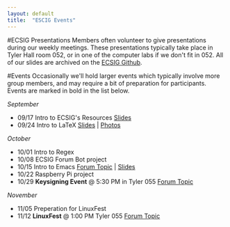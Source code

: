 ```yaml
---
layout: default
title:  "ESCIG Events"
---
```


#ECSIG Presentations
Members often volunteer to give presentations during our weekly
meetings.  These presentations typically take place in Tyler Hall room
052, or in one of the computer labs if we don't fit in 052.  All of
our slides are archived on the [ECSIG Github][github].

#Events
Occasionally we'll hold larger events which typically involve more
group members, and may require a bit of preparation for
participants. Events are marked in bold in the list below.

*September*

- 09/17 Intro to ECSIG's Resources  [Slides][ecsig-resources-slides]
- 09/24 Intro to LaTeX  [Slides][latex-slides] | [Photos][latex-photos]

*October*

- 10/01 Intro to Regex
- 10/08 ECSIG Forum Bot project
- 10/15 Intro to Emacs [Forum Topic][emacs-topic] | [Slides][emacs-slides]
- 10/22 Raspberry Pi project
- 10/29 **Keysigning Event** @ 5:30 PM in Tyler 055
  [Forum Topic][keysigning-forums]

*November*

- 11/05 Preperation for LinuxFest 
- 11/12 **LinuxFest** @ 1:00 PM Tyler 055 [Forum Topic][linuxfest-forums]

<!-- List latest links at the top-->

[linuxfest-forums]: http://forums.ecsig.com/t/linux-install-workshop/104
[keysigning-forums]: http://forums.ecsig.com/t/fall-2013-gpg-key-signing-party/116
[emacs-slides]: https://github.com/ECSIG/presentations/tree/master/emacs
[emacs-topic]: http://forums.ecsig.com/t/fall-2013-intro-to-emacs/117
[latex-photos]:http://forums.ecsig.com/t/latex-24-september/103/5
[latex-slides]:https://github.com/ECSIG/presentations/blob/master/latex/latex.pdf?raw=true
[ecsig-resources-slides]:https://github.com/ECSIG/presentations/blob/master/ecsig_resources/ecsig_resources.pdf?raw=true
[github]:https://github.com/ECSIG/presentations
